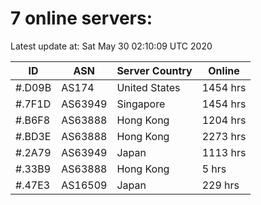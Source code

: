 # 7 online servers:

Latest update at: Sat May 30 02:10:09 UTC 2020

| ID | ASN | Server Country | Online |
| -- | --- | -------------- | ------ |
| #.D09B | AS174 | United States | 1454 hrs |
| #.7F1D | AS63949 | Singapore | 1454 hrs |
| #.B6F8 | AS63888 | Hong Kong | 1204 hrs |
| #.BD3E | AS63888 | Hong Kong | 2273 hrs |
| #.2A79 | AS63949 | Japan | 1113 hrs |
| #.33B9 | AS63888 | Hong Kong | 5 hrs |
| #.47E3 | AS16509 | Japan | 229 hrs |

